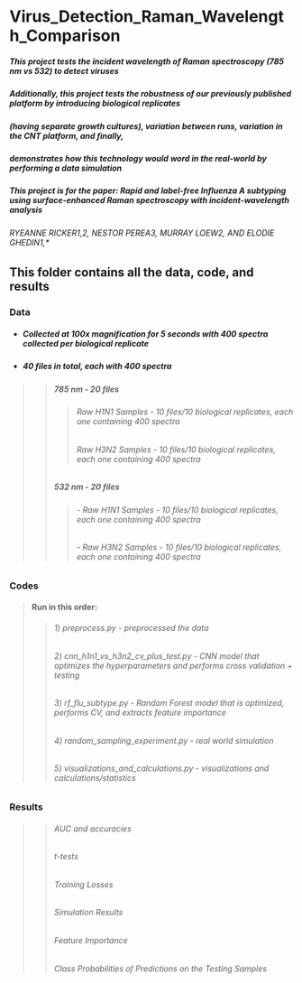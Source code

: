 # Virus_Detection_Raman_Wavelength_Comparison

##### This project tests the incident wavelength of Raman spectroscopy (785 nm vs 532) to detect viruses
##### Additionally, this project tests the robustness of our previously published platform by introducing biological replicates
##### (having separate growth cultures), variation between runs, variation in the CNT platform, and finally, 
##### demonstrates how this technology would word in the real-world by performing a data simulation

##### This project is for the paper: Rapid and label-free Influenza A subtyping using surface-enhanced Raman spectroscopy with incident-wavelength analysis
###### RYEANNE RICKER1,2, NESTOR PEREA3,  MURRAY LOEW2, AND ELODIE GHEDIN1,*



## This folder contains all the data, code, and results

### Data
* ##### Collected at 100x magnification for 5 seconds with 400 spectra collected per biological replicate 
* ##### 40 files in total, each with 400 spectra
>> ##### 785 nm - 20 files
>>> ######     Raw H1N1 Samples - 10 files/10 biological replicates, each one containing 400 spectra
>>> ######     Raw H3N2 Samples - 10 files/10 biological replicates, each one containing 400 spectra
>> ##### 532 nm - 20 files
>>> ###### - Raw H1N1 Samples - 10 files/10 biological replicates, each one containing 400 spectra
>>> ###### - Raw H3N2 Samples - 10 files/10 biological replicates, each one containing 400 spectra


### Codes
> #### Run in this order:
>> ###### 1) preprocess.py - preprocessed the data
>> ###### 2) cnn_h1n1_vs_h3n2_cv_plus_test.py - CNN model that optimizes the hyperparameters and performs cross validation + testing
>> ###### 3) rf_flu_subtype.py - Random Forest model that is optimized, performs CV, and extracts feature importance
>> ###### 4) random_sampling_experiment.py - real world simulation
>> ###### 5) visualizations_and_calculations.py - visualizations and calculations/statistics

### Results
>> ###### AUC and accuracies
>> ###### t-tests
>> ###### Training Losses
>> ###### Simulation Results
>> ###### Feature Importance
>> ###### Class Probabilities of Predictions on the Testing Samples
